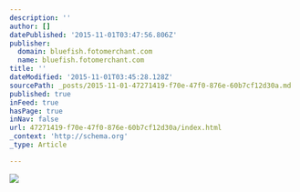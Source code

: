 ```yaml
---
description: ''
author: []
datePublished: '2015-11-01T03:47:56.806Z'
publisher:
  domain: bluefish.fotomerchant.com
  name: bluefish.fotomerchant.com
title: ''
dateModified: '2015-11-01T03:45:28.128Z'
sourcePath: _posts/2015-11-01-47271419-f70e-47f0-876e-60b7cf12d30a.md
published: true
inFeed: true
hasPage: true
inNav: false
url: 47271419-f70e-47f0-876e-60b7cf12d30a/index.html
_context: 'http://schema.org'
_type: Article

---
```

![](https://do6b7jlyt92pg.cloudfront.net/app/images/kittens.gif)